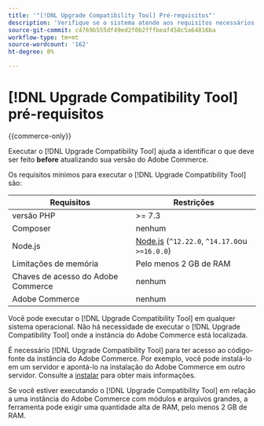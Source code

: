 ```yaml
---
title: '"[!DNL Upgrade Compatibility Tool] Pré-requisitos"'
description: 'Verifique se o sistema atende aos requisitos necessários para executar o [!DNL Upgrade Compatibility Tool] para seu projeto do Adobe Commerce. '
source-git-commit: c4769b555df49ed2f0b2fffbeaf458c5a64816ba
workflow-type: tm+mt
source-wordcount: '162'
ht-degree: 0%

---
```



# [!DNL Upgrade Compatibility Tool] pré-requisitos

{{commerce-only}}

Executar o [!DNL Upgrade Compatibility Tool] ajuda a identificar o que deve ser feito **before** atualizando sua versão do Adobe Commerce.

Os requisitos mínimos para executar o [!DNL Upgrade Compatibility Tool] são:

| **Requisitos** | **Restrições** |
|----------------|-----------------|
| versão PHP | >= 7.3 |
| Composer | nenhum |
| Node.js | [Node.js](https://nodejs.org/) (`^12.22.0`, `^14.17.0`ou `>=16.0.0`) |
| Limitações de memória | Pelo menos 2 GB de RAM |
| Chaves de acesso do Adobe Commerce | nenhum |
| Adobe Commerce | nenhum |

Você pode executar o [!DNL Upgrade Compatibility Tool] em qualquer sistema operacional. Não há necessidade de executar o [!DNL Upgrade Compatibility Tool] onde a instância do Adobe Commerce está localizada.

É necessário [!DNL Upgrade Compatibility Tool] para ter acesso ao código-fonte da instância do Adobe Commerce. Por exemplo, você pode instalá-lo em um servidor e apontá-lo na instalação do Adobe Commerce em outro servidor. Consulte a [instalar](../upgrade-compatibility-tool/install.md) para obter mais informações.

Se você estiver executando o [!DNL Upgrade Compatibility Tool] em relação a uma instância do Adobe Commerce com módulos e arquivos grandes, a ferramenta pode exigir uma quantidade alta de RAM, pelo menos 2 GB de RAM.
